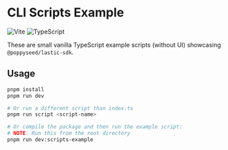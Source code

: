# CLI Scripts Example

![Vite](https://img.shields.io/badge/Vite-000000?logo=vite&logoColor=white)
![TypeScript](https://img.shields.io/badge/TypeScript-000000?logo=typescript&logoColor=white)

These are small vanilla TypeScript example scripts (without UI) showcasing `@poppyseed/lastic-sdk`.

## Usage

```bash
pnpm install
pnpm run dev

# Or run a different script than index.ts
pnpm run script <script-name>

# Or compile the package and then run the example script:
# NOTE: Run this from the root directory
pnpm run dev:scripts-example
```
